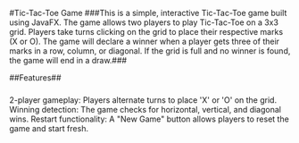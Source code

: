 #Tic-Tac-Toe Game
###This is a simple, interactive Tic-Tac-Toe game built using JavaFX. The game allows two players to play Tic-Tac-Toe on a 3x3 grid. Players take turns clicking on the grid to place their respective marks (X or O). The game will declare a winner when a player gets three of their marks in a row, column, or diagonal. If the grid is full and no winner is found, the game will end in a draw.###

##Features##
###
2-player gameplay: Players alternate turns to place 'X' or 'O' on the grid.
Winning detection: The game checks for horizontal, vertical, and diagonal wins.
Restart functionality: A "New Game" button allows players to reset the game and start fresh.
###
